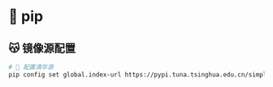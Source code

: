 # 🥺 pip

## 😽 镜像源配置

```bash
# 🧐 配置清华源
pip config set global.index-url https://pypi.tuna.tsinghua.edu.cn/simple

```
